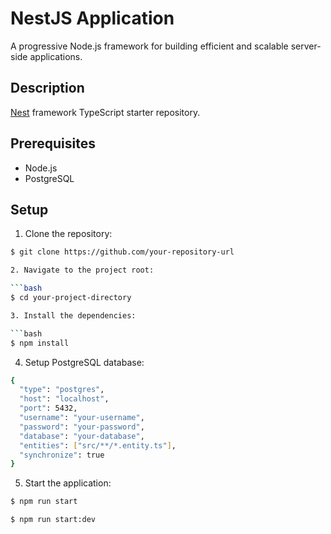 # NestJS Application

A progressive Node.js framework for building efficient and scalable server-side applications.

## Description

[Nest](https://github.com/nestjs/nest) framework TypeScript starter repository.

## Prerequisites

- Node.js
- PostgreSQL

## Setup

1. Clone the repository:

```bash
$ git clone https://github.com/your-repository-url

2. Navigate to the project root:

```bash
$ cd your-project-directory

3. Install the dependencies:

```bash
$ npm install
```
4. Setup PostgreSQL database:

```bash
{
  "type": "postgres",
  "host": "localhost",
  "port": 5432,
  "username": "your-username",
  "password": "your-password",
  "database": "your-database",
  "entities": ["src/**/*.entity.ts"],
  "synchronize": true
}
```
5. Start the application:

```bash 
$ npm run start
```
```bash
$ npm run start:dev
```
